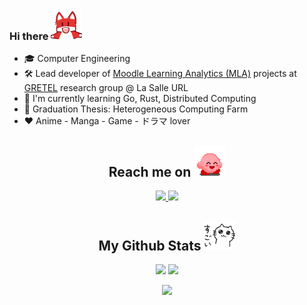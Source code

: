 ### Hi there <img src="https://raw.githubusercontent.com/JiahuiChen99/JiahuiChen99/main/assets/pyong.gif" width="50">

- 🎓 Computer Engineering
- 🛠️ Lead developer of [Moodle Learning Analytics (MLA)](https://github.com/LS-LEDA/MLA) projects at [GRETEL](https://www.salleurl.edu/es/investigacion/grupos-e-institutos/group-research-technology-enhanced-learning) research group @ La Salle URL
- 🌱 I'm currently learning Go, Rust, Distributed Computing
- 📜 Graduation Thesis: Heterogeneous Computing Farm
- ❤️ Anime - Manga - Game - ドラマ lover



<h2 align="center">
  Reach me on
  <img src="https://raw.githubusercontent.com/JiahuiChen99/JiahuiChen99/main/assets/kirby.gif" width="50">
</h2>

<p align="center">
  <a href="mailto:Jiahui1@hotmail.es">
    <img src="https://img.shields.io/badge/-Jiahui1-0078D4?style=flat-square&logo=microsoft-outlook&logoColor=white&link=mailto:Jiahui1@hotmail.es"/>
  </a>
  <a href="https://www.linkedin.com/in/JiahuiChen99/">
    <img src="https://img.shields.io/badge/-Jiahui%20Chen-blue?style=flat-square&logo=Linkedin&logoColor=white&link=https://www.linkedin.com/in/JiahuiChen99/"/>
  </a>
</p>

<h2 align="center">
  My Github Stats
  <img src="https://raw.githubusercontent.com/JiahuiChen99/JiahuiChen99/main/assets/sugoi%20neko.png" width="50">
</h2>

<p align="center">
  <img src="https://github-readme-stats.vercel.app/api?username=JiahuiChen99&count_private=true&count_private=true&show_icons=true&hide_border=true&theme=tokyonight"/>
  <img src="https://github-readme-stats.vercel.app/api/top-langs/?username=JiahuiChen99&layout=compact&hide_border=true&custom_title=My%20Poison&theme=tokyonight"/>
</p>

<p align="center">
  <img src="http://github-readme-streak-stats.herokuapp.com?user=JiahuiChen99&theme=tokyonight&hide_border=true"/>
</p>
